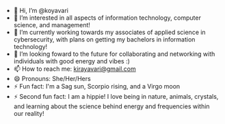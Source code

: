 - 👋 Hi, I’m @koyavari
- 👀 I’m interested in all aspects of information technology, computer science, and management!
- 🌱 I’m currently working towards my associates of applied science in cybersecurity, with plans on getting my bachelors in information technology!
- 💞️ I’m looking foward to the future for collaborating and networking with individuals with good energy and vibes :)
- 📫 How to reach me: kirayavari@gmail.com 
- 😄 Pronouns: She/Her/Hers
- ⚡ Fun fact: I'm a Sag sun, Scorpio rising, and a Virgo moon
- ⚡ Second fun fact: I am a hippie! I love being in nature, animals, crystals, and learning about the science behind energy and frequencies within our reality!

<!---
koyavari/koyavari is a ✨ special ✨ repository because its `README.md` (this file) appears on your GitHub profile.
You can click the Preview link to take a look at your changes.
--->

